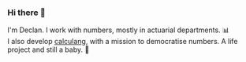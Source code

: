 ### Hi there 👋
I'm Declan. I work with numbers, mostly in actuarial departments. 📊  
I also develop [calculang](https://github.com/calculang/calculang), with a mission to democratise numbers. A life project and still a baby. :seedling:

<!--
**declann/declann** is a ✨ _special_ ✨ repository because its `README.md` (this file) appears on your GitHub profile.

Here are some ideas to get you started:

- 🔭 I’m currently working on ...
- 🌱 I’m currently learning ...
- 👯 I’m looking to collaborate on ...
- 🤔 I’m looking for help with ...
- 💬 Ask me about ...
- 📫 How to reach me: ...
- 😄 Pronouns: ...
- ⚡ Fun fact: ...
-->
